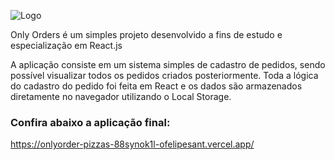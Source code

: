 
![Logo](https://i.ibb.co/5rxJF7t/Captura-de-Tela-2022-04-12-a-s-21-52-24-removebg-preview.png)

Only Orders é um simples projeto desenvolvido a fins de estudo e especialização em React.js

A aplicação consiste em um sistema simples de cadastro de pedidos, sendo possível visualizar todos os pedidos criados posteriormente. Toda a lógica do cadastro do pedido foi feita em React e os dados são armazenados diretamente no navegador utilizando o Local Storage.

### Confira abaixo a aplicação final:

https://onlyorder-pizzas-88synok1l-ofelipesant.vercel.app/
